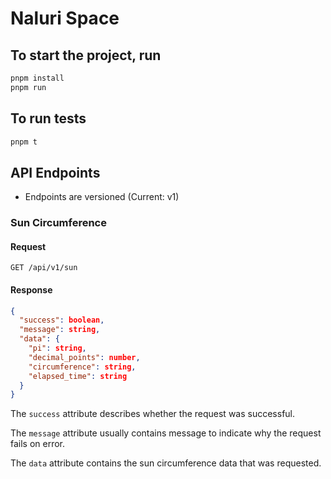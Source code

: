# Naluri Space

## To start the project, run
```bash
pnpm install
pnpm run
```

## To run tests
```bash
pnpm t
```

## API Endpoints
- Endpoints are versioned (Current: v1)

### Sun Circumference
#### Request
```http request
GET /api/v1/sun
```
#### Response

```json
{
  "success": boolean,
  "message": string,
  "data": {
    "pi": string,
    "decimal_points": number,
    "circumference": string,
    "elapsed_time": string
  }
}
```
The `success` attribute describes whether the request was successful.

The `message` attribute usually contains message to indicate why the request fails on error.

The `data` attribute contains the sun circumference data that was requested.

